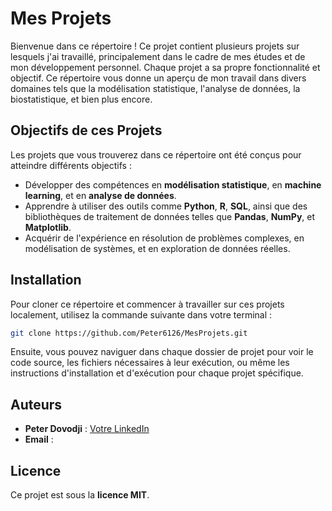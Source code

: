 
# Mes Projets

Bienvenue dans ce répertoire ! Ce projet contient plusieurs projets sur lesquels j'ai travaillé, principalement dans le cadre de mes études et de mon développement personnel. Chaque projet a sa propre fonctionnalité et objectif. Ce répertoire vous donne un aperçu de mon travail dans divers domaines tels que la modélisation statistique, l'analyse de données, la biostatistique, et bien plus encore.

## Objectifs de ces Projets

Les projets que vous trouverez dans ce répertoire ont été conçus pour atteindre différents objectifs :
- Développer des compétences en **modélisation statistique**, en **machine learning**, et en **analyse de données**.
- Apprendre à utiliser des outils comme **Python**, **R**, **SQL**, ainsi que des bibliothèques de traitement de données telles que **Pandas**, **NumPy**, et **Matplotlib**.
- Acquérir de l'expérience en résolution de problèmes complexes, en modélisation de systèmes, et en exploration de données réelles.

## Installation

Pour cloner ce répertoire et commencer à travailler sur ces projets localement, utilisez la commande suivante dans votre terminal :

```bash
git clone https://github.com/Peter6126/MesProjets.git
```

Ensuite, vous pouvez naviguer dans chaque dossier de projet pour voir le code source, les fichiers nécessaires à leur exécution, ou même les instructions d'installation et d'exécution pour chaque projet spécifique.

## Auteurs

- **Peter Dovodji** : [Votre LinkedIn](https://www.linkedin.com/in/pierre-dovodji-52535222a)  
- **Email** : [](mailto:@gmail.com)

## Licence

Ce projet est sous la **licence MIT**.
